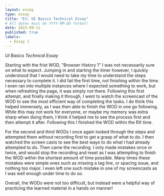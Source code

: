 ```yaml
---
layout: essay
type: essay
title: "E1: UI Basics Technical Essay"
# All dates must be YYYY-MM-DD format!
date: 2023-09-11
published: true
labels:
  - Essay 1
---
```


*UI Basics Technical Essay*

Starting with the frist WOD, "Browser History 1" I was not necessarily sure on what to expect. Jumping in and starting the timer however, I quickly understood that I would need to take my time to understand the steps necessary to complete it. I did fail the first time, not finishing within the time. 
I even ran into multiple instances where I expected something to work, but when refreshing the page, it was simply not there. Following this first attempt, and finally making it through, I went to watch the screencast of the WOD to see the most efficient way of completing the tasks. I do think this helped immensely,
as I was then able to finish the WOD in one go following. While this may not work for everyone, or maybe my memory was extra sharp when doing them, I think it helped me to see the process first and then attempt it after. Following this I finished the WOD within the RX time.

For the second and third WODs I once again looked through the steps and attempted them without recording first to get a grasp of what to do. I then watched the screen casts to see the best ways to do what I had already attempted to do. Then came the recording. I only made mistakes once or twice, and would stop the
recording and reset as I was attempting to finish the WOD within the shortest amount of time possible. Many times these mistakes were simple ones such as missing a tag line, or spacing issue, and nothing too major. I even left one such mistake in one of my screencasts as I was well enough under time to do so.

Overall, the WODs were not too difficult, but instead were a helpful way of practicing the learned material in a hands on manner!

